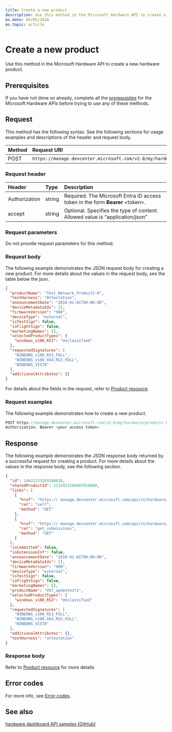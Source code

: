 ```yaml
---
title: Create a new product
description: Use this method in the Microsoft Hardware API to create a new hardware product.
ms.date: 04/05/2018
ms.topic: article
---
```


# Create a new product

Use this method in the Microsoft Hardware API to create a new hardware product.

## Prerequisites

If you have not done so already, complete all the [prerequisites](dashboard-api.md)  for the Microsoft Hardware APIs before trying to use any of these methods.

## Request

This method has the following syntax. See the following sections for usage examples and descriptions of the header and request body.

| Method | Request URI |
|:--|:--|
| POST | `https://manage.devcenter.microsoft.com/v2.0/my/hardware/products` |


### Request header

| Header | Type | Description |
|:--|:--|:--|
| Authorization | string | Required. The Microsoft Entra ID access token in the form **Bearer** \<token\>. |
| accept | string | Optional. Specifies the type of content. Allowed value is “application/json” |


### Request parameters

Do not provide request parameters for this method.

### Request body

The following example demonstrates the JSON request body for creating a new product. For more details about the values in the request body, see the table below the json.

```json
{
  "productName": "Test_Network_Product2-R",
  "testHarness": "Attestation",
  "announcementDate": "2018-01-01T00:00:00",
  "deviceMetadataIds": [],
  "firmwareVersion": "980",
  "deviceType": "external",
  "isTestSign": false,
  "isFlightSign": false,  
  "marketingNames": [],
  "selectedProductTypes": {
    "windows_v100_RS3": "Unclassified"
  },
  "requestedSignatures": [
    "WINDOWS_v100_RS3_FULL",
    "WINDOWS_v100_X64_RS3_FULL",
    "WINDOWS_VISTA"
  ],
  "additionalAttributes": {}
}
```

For details about the fields in the request, refer to [Product resource](get-product-data.md#product-resource).

### Request examples

The following example demonstrates how to create a new product.

```cpp
POST https://manage.devcenter.microsoft.com/v2.0/my/hardware/products HTTP/1.1
Authorization: Bearer <your access token>
```

## Response

The following example demonstrates the JSON response body returned by a successful request for creating a product. For more details about the values in the response body, see the following section.

```json
{
  "id": 14631253285588838,
  "sharedProductId": 1152921504607010608,
  "links": [
    {
      "href": "https:// manage.devcenter.microsoft.com/api/v1/hardware/products/14631253285588838",
      "rel": "self",
      "method": "GET"
    },
    {
      "href": "https:// manage.devcenter.microsoft.com/api/v1/hardware/products/14631253285588838/submissions",
      "rel": "get_submissions",
      "method": "GET"
    }
  ],
  "isCommitted": false,
  "isExtensionInf": false,
  "announcementDate": "2018-01-01T00:00:00",
  "deviceMetadataIds": [],
  "firmwareVersion": "980",
  "deviceType": "external",
  "isTestSign": false,
  "isFlightSign": false,  
  "marketingNames": [],
  "productName": "VST_apdevtest1",
  "selectedProductTypes": {
    "windows_v100_RS3": "Unclassified"
  },
  "requestedSignatures": [
    "WINDOWS_v100_RS3_FULL",
    "WINDOWS_v100_X64_RS3_FULL",
    "WINDOWS_VISTA"
  ],
  "additionalAttributes": {},
  "testHarness": "attestation"
}
```

### Response body

Refer to [Product resource](get-product-data.md#product-resource)  for more details

## Error codes

For more info, see [Error codes](get-product-data.md#error-codes).

## See also

[hardware dashboard API samples (GitHub)](https://aka.ms/hpc_async_api_samples)
